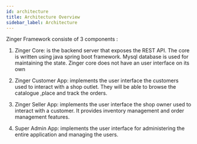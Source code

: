 ```yaml
---
id: architecture
title: Architecture Overview 
sidebar_label: Architecture
---
```


Zinger Framework consiste of 3 components :

1. Zinger Core:  is the backend server that exposes the REST API. The core is written using java spring boot framework. Mysql database is used for maintaining the state. Zinger core does not have an user interface on its own 

2. Zinger Customer App: implements the user interface the customers used to interact with a shop outlet. They will be able to browse the catalogue ,place and track the orders.

3. Zinger Seller App:  implements the user interface the shop owner used to interact with a customer. It provides inventory management and order management features.

4. Super Admin App: implements the user interface for administering the entire application and managing the users.

